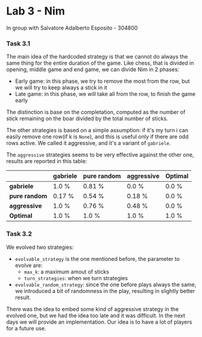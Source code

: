 # Lab 3 - Nim

In group with Salvatore Adalberto Esposito - 304800

### Task 3.1

The main idea of the hardcoded strategy is that we cannot do always the same thing for the entire duration of the game. Like chess, that is divided in opening, middle game and end game, we can divide Nim in 2 phases:

- Early game: in this phase, we try to remove the most from the row, but we will try to keep always a stick in it
- Late game: in this phase, we will take all from the row, to finish the game early

The distinction is base on the completation, computed as the number of stick remaining on the boar divided by the total number of sticks.

The other strategies is based on a simple assumption: if it's my turn i can easily remove one row(if k is `None`), and this is useful only if there are odd rows active. We called it aggressive, and it's a variant of `gabriele`.

The `aggressive` strategies seems to be very effective against the other one, results are reported in this table:

|                 | gabriele | pure random | aggressive | Optimal |
| --------------- | -------- | ----------- | ---------- | ------- |
| **gabriele**    | 1.0 %    | 0.81 %      | 0.0 %      | 0.0 %   |
| **pure random** | 0.17 %   | 0.54 %      | 0.18 %     | 0.0 %   |
| **aggressive**  | 1.0 %    | 0.76 %      | 0.48 %     | 0.0 %   |
| **Optimal**     | 1.0 %    | 1.0 %       | 1.0 %      | 1.0 %   |

### Task 3.2

We evolved two strategies:

- `evolvable_strategy` is the one mentioned before, the parameter to evolve are:
  - `max_k`: a maximum amout of sticks
  - `turn_strategies`: when we turn strategies
- `evolvable_random_strategy`: since the one before plays always the same, we introduced a bit of randomness in the play, resulting in slightly better result.

There was the idea to embed some kind of aggressive strategy in the evolved one, but we had the idea too late and it was difficult. In the next days we will provide an implementation.
Our idea is to have a lot of players for a future use.

